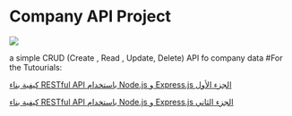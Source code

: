 # Company API Project

<img src="http://benznext.com/wp-content/uploads/2015/04/nodejs_logo_green.jpg"/>

a simple CRUD (Create , Read , Update, Delete) API fo company data
#For the Tutourials:

<a href="http://ahmadmagdy.me/blog/?p=191">كيفية بناء RESTful API باستخدام Node.js و Express.js الجزء الأول</a>


<a href="http://ahmadmagdy.me/blog/?p=214">كيفية بناء RESTful API باستخدام Node.js و Express.js الجزء الثاني</a>
